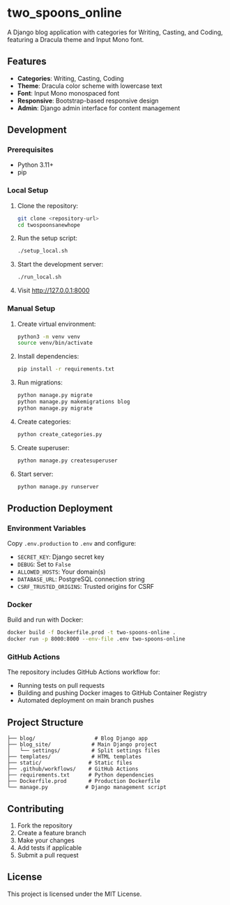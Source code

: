 # two_spoons_online

A Django blog application with categories for Writing, Casting, and Coding, featuring a Dracula theme and Input Mono font.

## Features

- **Categories**: Writing, Casting, Coding
- **Theme**: Dracula color scheme with lowercase text
- **Font**: Input Mono monospaced font
- **Responsive**: Bootstrap-based responsive design
- **Admin**: Django admin interface for content management

## Development

### Prerequisites

- Python 3.11+
- pip

### Local Setup

1. Clone the repository:
   ```bash
   git clone <repository-url>
   cd twospoonsanewhope
   ```

2. Run the setup script:
   ```bash
   ./setup_local.sh
   ```

3. Start the development server:
   ```bash
   ./run_local.sh
   ```

4. Visit http://127.0.0.1:8000

### Manual Setup

1. Create virtual environment:
   ```bash
   python3 -m venv venv
   source venv/bin/activate
   ```

2. Install dependencies:
   ```bash
   pip install -r requirements.txt
   ```

3. Run migrations:
   ```bash
   python manage.py migrate
   python manage.py makemigrations blog
   python manage.py migrate
   ```

4. Create categories:
   ```bash
   python create_categories.py
   ```

5. Create superuser:
   ```bash
   python manage.py createsuperuser
   ```

6. Start server:
   ```bash
   python manage.py runserver
   ```

## Production Deployment

### Environment Variables

Copy `.env.production` to `.env` and configure:

- `SECRET_KEY`: Django secret key
- `DEBUG`: Set to `False`
- `ALLOWED_HOSTS`: Your domain(s)
- `DATABASE_URL`: PostgreSQL connection string
- `CSRF_TRUSTED_ORIGINS`: Trusted origins for CSRF

### Docker

Build and run with Docker:

```bash
docker build -f Dockerfile.prod -t two-spoons-online .
docker run -p 8000:8000 --env-file .env two-spoons-online
```

### GitHub Actions

The repository includes GitHub Actions workflow for:

- Running tests on pull requests
- Building and pushing Docker images to GitHub Container Registry
- Automated deployment on main branch pushes

## Project Structure

```
├── blog/                   # Blog Django app
├── blog_site/             # Main Django project
│   └── settings/          # Split settings files
├── templates/             # HTML templates
├── static/               # Static files
├── .github/workflows/    # GitHub Actions
├── requirements.txt      # Python dependencies
├── Dockerfile.prod       # Production Dockerfile
└── manage.py            # Django management script
```

## Contributing

1. Fork the repository
2. Create a feature branch
3. Make your changes
4. Add tests if applicable
5. Submit a pull request

## License

This project is licensed under the MIT License.